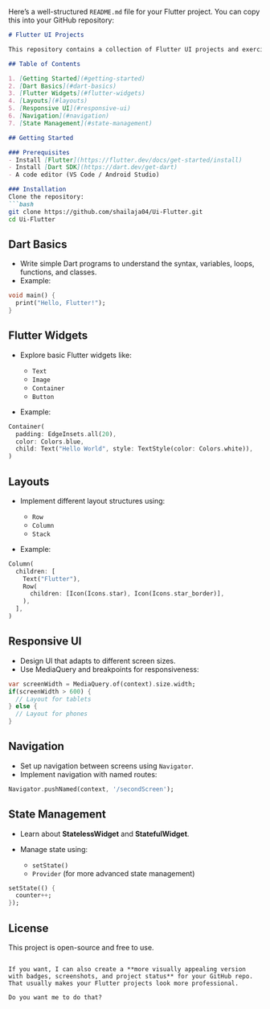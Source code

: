 Here’s a well-structured `README.md` file for your Flutter project. You can copy this into your GitHub repository:

````markdown
# Flutter UI Projects

This repository contains a collection of Flutter UI projects and exercises to help understand Flutter and Dart basics, explore widgets, implement responsive designs, and learn navigation and state management.

## Table of Contents

1. [Getting Started](#getting-started)  
2. [Dart Basics](#dart-basics)  
3. [Flutter Widgets](#flutter-widgets)  
4. [Layouts](#layouts)  
5. [Responsive UI](#responsive-ui)  
6. [Navigation](#navigation)  
7. [State Management](#state-management)  

## Getting Started

### Prerequisites
- Install [Flutter](https://flutter.dev/docs/get-started/install)
- Install [Dart SDK](https://dart.dev/get-dart)
- A code editor (VS Code / Android Studio)

### Installation
Clone the repository:
```bash
git clone https://github.com/shailaja04/Ui-Flutter.git
cd Ui-Flutter
````

## Dart Basics

* Write simple Dart programs to understand the syntax, variables, loops, functions, and classes.
* Example:

```dart
void main() {
  print("Hello, Flutter!");
}
```

## Flutter Widgets

* Explore basic Flutter widgets like:

  * `Text`
  * `Image`
  * `Container`
  * `Button`
* Example:

```dart
Container(
  padding: EdgeInsets.all(20),
  color: Colors.blue,
  child: Text("Hello World", style: TextStyle(color: Colors.white)),
)
```

## Layouts

* Implement different layout structures using:

  * `Row`
  * `Column`
  * `Stack`
* Example:

```dart
Column(
  children: [
    Text("Flutter"),
    Row(
      children: [Icon(Icons.star), Icon(Icons.star_border)],
    ),
  ],
)
```

## Responsive UI

* Design UI that adapts to different screen sizes.
* Use MediaQuery and breakpoints for responsiveness:

```dart
var screenWidth = MediaQuery.of(context).size.width;
if(screenWidth > 600) {
  // Layout for tablets
} else {
  // Layout for phones
}
```

## Navigation

* Set up navigation between screens using `Navigator`.
* Implement navigation with named routes:

```dart
Navigator.pushNamed(context, '/secondScreen');
```

## State Management

* Learn about **StatelessWidget** and **StatefulWidget**.
* Manage state using:

  * `setState()`
  * `Provider` (for more advanced state management)

```dart
setState(() {
  counter++;
});
```

## License

This project is open-source and free to use.

```

If you want, I can also create a **more visually appealing version with badges, screenshots, and project status** for your GitHub repo. That usually makes your Flutter projects look more professional.  

Do you want me to do that?
```
